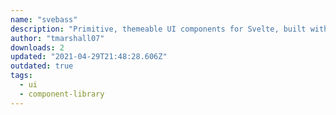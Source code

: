 ```yaml
---
name: "svebass"
description: "Primitive, themeable UI components for Svelte, built with Styled System."
author: "tmarshall07"
downloads: 2
updated: "2021-04-29T21:48:28.606Z"
outdated: true
tags: 
  - ui
  - component-library
---
```

